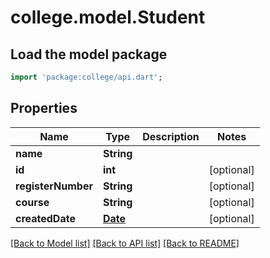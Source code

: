 # college.model.Student

## Load the model package
```dart
import 'package:college/api.dart';
```

## Properties
Name | Type | Description | Notes
------------ | ------------- | ------------- | -------------
**name** | **String** |  | 
**id** | **int** |  | [optional] 
**registerNumber** | **String** |  | [optional] 
**course** | **String** |  | [optional] 
**createdDate** | [**Date**](Date.md) |  | [optional] 

[[Back to Model list]](../README.md#documentation-for-models) [[Back to API list]](../README.md#documentation-for-api-endpoints) [[Back to README]](../README.md)


